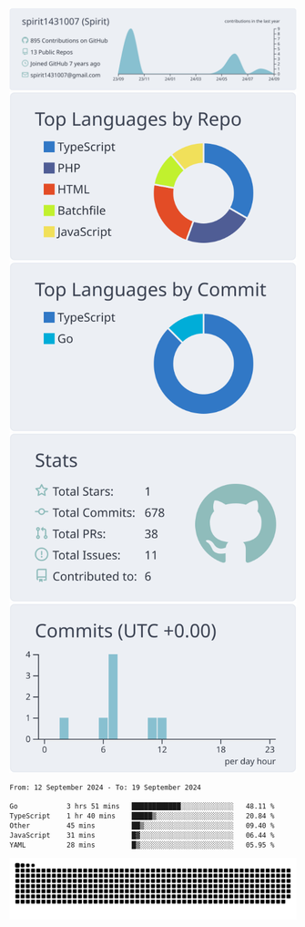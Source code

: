 [![](https://raw.githubusercontent.com/spirit1431007/spirit1431007/master/profile-summary-card-output/nord_bright/0-profile-details.svg)](https://git.io/spiritx)
[![](https://raw.githubusercontent.com/spirit1431007/spirit1431007/master/profile-summary-card-output/nord_bright/1-repos-per-language.svg)](https://git.io/spiritx) [![](https://raw.githubusercontent.com/spirit1431007/spirit1431007/master/profile-summary-card-output/nord_bright/2-most-commit-language.svg)](https://git.io/spiritx)
[![](https://raw.githubusercontent.com/spirit1431007/spirit1431007/master/profile-summary-card-output/nord_bright/3-stats.svg)](https://git.io/spiritx) [![](https://raw.githubusercontent.com/spirit1431007/spirit1431007/master/profile-summary-card-output/nord_bright/4-productive-time.svg)](https://git.io/spiritx)

<!--START_SECTION:waka-->

```txt
From: 12 September 2024 - To: 19 September 2024

Go            3 hrs 51 mins   ████████████░░░░░░░░░░░░░   48.11 %
TypeScript    1 hr 40 mins    █████▒░░░░░░░░░░░░░░░░░░░   20.84 %
Other         45 mins         ██▒░░░░░░░░░░░░░░░░░░░░░░   09.40 %
JavaScript    31 mins         █▓░░░░░░░░░░░░░░░░░░░░░░░   06.44 %
YAML          28 mins         █▒░░░░░░░░░░░░░░░░░░░░░░░   05.95 %
```

<!--END_SECTION:waka-->

![contribution](https://github.com/spirit1431007/spirit1431007/blob/output/github-contribution-grid-snake.svg)
